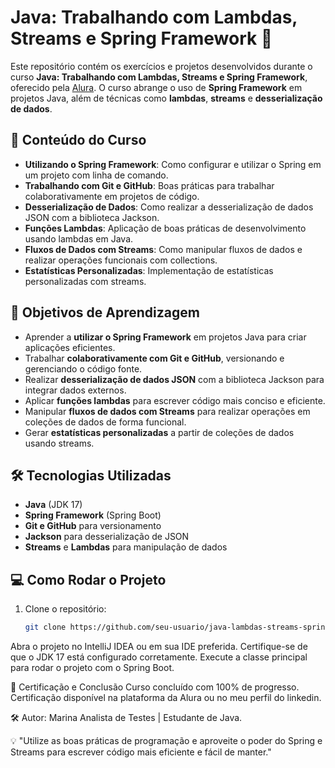 # Java: Trabalhando com Lambdas, Streams e Spring Framework 🚀

Este repositório contém os exercícios e projetos desenvolvidos durante o curso **Java: Trabalhando com Lambdas, Streams e Spring Framework**, oferecido pela [Alura](https://www.alura.com.br/).
O curso abrange o uso de **Spring Framework** em projetos Java, além de técnicas como **lambdas**, **streams** e **desserialização de dados**.

## 📝 Conteúdo do Curso

- **Utilizando o Spring Framework**: Como configurar e utilizar o Spring em um projeto com linha de comando.
- **Trabalhando com Git e GitHub**: Boas práticas para trabalhar colaborativamente em projetos de código.
- **Desserialização de Dados**: Como realizar a desserialização de dados JSON com a biblioteca Jackson.
- **Funções Lambdas**: Aplicação de boas práticas de desenvolvimento usando lambdas em Java.
- **Fluxos de Dados com Streams**: Como manipular fluxos de dados e realizar operações funcionais com collections.
- **Estatísticas Personalizadas**: Implementação de estatísticas personalizadas com streams.

## 🎯 Objetivos de Aprendizagem

- Aprender a **utilizar o Spring Framework** em projetos Java para criar aplicações eficientes.
- Trabalhar **colaborativamente com Git e GitHub**, versionando e gerenciando o código fonte.
- Realizar **desserialização de dados JSON** com a biblioteca Jackson para integrar dados externos.
- Aplicar **funções lambdas** para escrever código mais conciso e eficiente.
- Manipular **fluxos de dados com Streams** para realizar operações em coleções de dados de forma funcional.
- Gerar **estatísticas personalizadas** a partir de coleções de dados usando streams.

## 🛠 Tecnologias Utilizadas

- **Java** (JDK 17)
- **Spring Framework** (Spring Boot)
- **Git e GitHub** para versionamento
- **Jackson** para desserialização de JSON
- **Streams** e **Lambdas** para manipulação de dados

## 💻 Como Rodar o Projeto

1. Clone o repositório:
   ```bash
   git clone https://github.com/seu-usuario/java-lambdas-streams-spring.git
Abra o projeto no IntelliJ IDEA ou em sua IDE preferida.
Certifique-se de que o JDK 17 está configurado corretamente.
Execute a classe principal para rodar o projeto com o Spring Boot.

🌟 Certificação e Conclusão
Curso concluído com 100% de progresso. Certificação disponível na plataforma da Alura ou no meu perfil do linkedin.

🛠 Autor:
Marina
Analista de Testes | Estudante de Java.

💡 "Utilize as boas práticas de programação e aproveite o poder do Spring e Streams para escrever código mais eficiente e fácil de manter."
